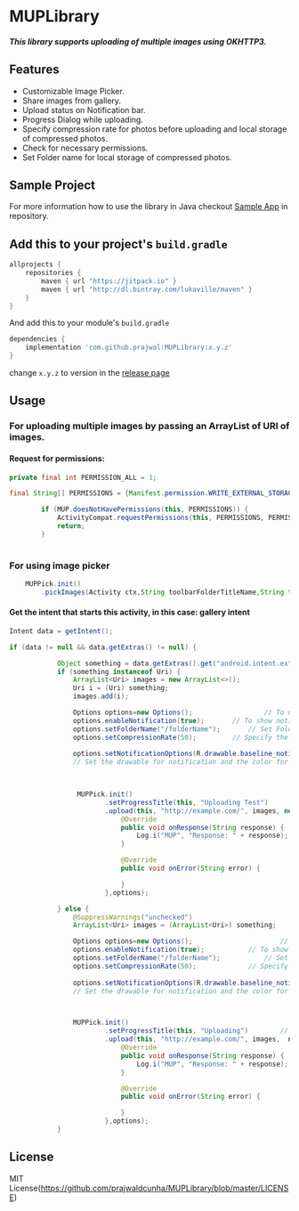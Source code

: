 # MUPLibrary

##### This library supports uploading of multiple images using OKHTTP3. 
## Features
* Customizable Image Picker.
* Share images from gallery.
* Upload status on Notification bar.
* Progress Dialog while uploading.
* Specify compression rate for photos before uploading and local storage of compressed photos.
* Check for necessary permissions.
* Set Folder name for local storage of compressed photos.

## Sample Project

For more information how to use the library in Java checkout [Sample App](https://github.com/prajwaldcunha/MUPLibrary/tree/master/app) in repository.


## Add this to your project's `build.gradle`

```groovy
allprojects {
    repositories {
        maven { url "https://jitpack.io" }        
        maven { url "http://dl.bintray.com/lukaville/maven" }
    }
}
```

And add this to your module's `build.gradle` 

```groovy
dependencies {
	implementation 'com.github.prajwal:MUPLibrary:x.y.z'
}
```

change `x.y.z` to version in the [release page](https://github.com/prajwaldcunha/MUPLibrary/releases)


## Usage



### For uploading multiple images by passing an ArrayList of URI of images.

#### Request for permissions:
```java
private final int PERMISSION_ALL = 1;

final String[] PERMISSIONS = {Manifest.permission.WRITE_EXTERNAL_STORAGE, Manifest.permission.READ_EXTERNAL_STORAGE, Manifest.permission.CAMERA};

        if (MUP.doesNotHavePermissions(this, PERMISSIONS)) {
            ActivityCompat.requestPermissions(this, PERMISSIONS, PERMISSION_ALL);
            return;
        }
	
```

### For using image picker 
```java
	MUPPick.init()
		.pickImages(Activity ctx,String toolbarFolderTitleName,String toolbarImageTitleName,int maxNoImages,int theme)
```


#### Get the intent that starts this activity, in this case: gallery intent
```java
Intent data = getIntent();

if (data != null && data.getExtras() != null) {

            Object something = data.getExtras().get("android.intent.extra.STREAM");
            if (something instanceof Uri) {
                ArrayList<Uri> images = new ArrayList<>();
                Uri i = (Uri) something;
                images.add(i);

                Options options=new Options();                  // To use additional features
                options.enableNotification(true);		// To show notifications
                options.setFolderName("/folderName");		// Set FolderName to store compressed images before uploading
                options.setCompressionRate(50);			// Specify the compression rate for images. Eg: 50
		
                options.setNotificationOptions(R.drawable.baseline_notification_important_black_18,R.color.colorPrimary);
				// Set the drawable for notification and the color for notification bar.


		
                 MUPPick.init()							
                        .setProgressTitle(this, "Uploading Test")		// Set text to show on Progress Dialog
                        .upload(this, "http://example.com/", images, new ResponseListener() {
                            @Override
                            public void onResponse(String response) {
                                Log.i("MUP", "Response: " + response);
                            }

                            @Override
                            public void onError(String error) {

                            }
                        },options);

            } else {
                @SuppressWarnings("unchecked")
                ArrayList<Uri> images = (ArrayList<Uri>) something;

                Options options=new Options();                 		// To use additional features
                options.enableNotification(true);			// To show notifications
                options.setFolderName("/folderName");			// Set FolderName to store compressed images before uploading
                options.setCompressionRate(50);				// Specify the compression rate for images. Eg: 50
		
                options.setNotificationOptions(R.drawable.baseline_notification_important_black_18,R.color.colorPrimary);
				// Set the drawable for notification and the color for notification bar.



                MUPPick.init()
                        .setProgressTitle(this, "Uploading")		// Set text to show on Progress Dialog
                        .upload(this, "http://example.com/", images,  new ResponseListener() {
                            @Override
                            public void onResponse(String response) {
                                Log.i("MUP", "Response: " + response);
                            }

                            @Override
                            public void onError(String error) {

                            }
                        },options);
            }
```

## License
MIT License(https://github.com/prajwaldcunha/MUPLibrary/blob/master/LICENSE)


